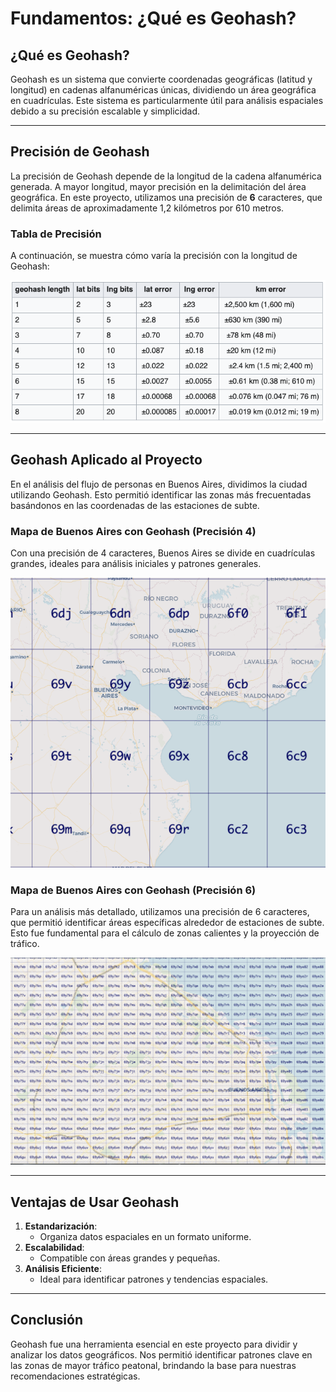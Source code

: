 # Fundamentos: ¿Qué es Geohash?

## ¿Qué es Geohash?

Geohash es un sistema que convierte coordenadas geográficas (latitud y longitud) en cadenas alfanuméricas únicas, dividiendo un área geográfica en cuadrículas. Este sistema es particularmente útil para análisis espaciales debido a su precisión escalable y simplicidad.

---

## Precisión de Geohash

La precisión de Geohash depende de la longitud de la cadena alfanumérica generada. A mayor longitud, mayor precisión en la delimitación del área geográfica. En este proyecto, utilizamos una precisión de **6** caracteres, que delimita áreas de aproximadamente 1,2 kilómetros por 610 metros.

### Tabla de Precisión
A continuación, se muestra cómo varía la precisión con la longitud de Geohash:

![Tabla de Precisión](/img/geohash-precision.png)

---

## Geohash Aplicado al Proyecto

En el análisis del flujo de personas en Buenos Aires, dividimos la ciudad utilizando Geohash. Esto permitió identificar las zonas más frecuentadas basándonos en las coordenadas de las estaciones de subte.

### Mapa de Buenos Aires con Geohash (Precisión 4)
Con una precisión de 4 caracteres, Buenos Aires se divide en cuadrículas grandes, ideales para análisis iniciales y patrones generales.

![Mapa Geohash Precisión 4](/img/geohash-01.png)

### Mapa de Buenos Aires con Geohash (Precisión 6)
Para un análisis más detallado, utilizamos una precisión de 6 caracteres, que permitió identificar áreas específicas alrededor de estaciones de subte. Esto fue fundamental para el cálculo de zonas calientes y la proyección de tráfico.

![Mapa Geohash Precisión 6](/img/geohash-precision-6.png)

---

## Ventajas de Usar Geohash

1. **Estandarización**:
   - Organiza datos espaciales en un formato uniforme.
2. **Escalabilidad**:
   - Compatible con áreas grandes y pequeñas.
3. **Análisis Eficiente**:
   - Ideal para identificar patrones y tendencias espaciales.

---

## Conclusión

Geohash fue una herramienta esencial en este proyecto para dividir y analizar los datos geográficos. Nos permitió identificar patrones clave en las zonas de mayor tráfico peatonal, brindando la base para nuestras recomendaciones estratégicas.

